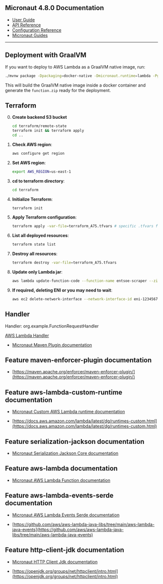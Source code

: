 ## Micronaut 4.8.0 Documentation

- [User Guide](https://docs.micronaut.io/4.8.0/guide/index.html)
- [API Reference](https://docs.micronaut.io/4.8.0/api/index.html)
- [Configuration Reference](https://docs.micronaut.io/4.8.0/guide/configurationreference.html)
- [Micronaut Guides](https://guides.micronaut.io/index.html)
---

## Deployment with GraalVM

If you want to deploy to AWS Lambda as a GraalVM native image, run:

```bash
./mvnw package -Dpackaging=docker-native -Dmicronaut.runtime=lambda -Pgraalvm
```

This will build the GraalVM native image inside a docker container and generate the `function.zip` ready for the deployment.

## Terraform
0. **Create backend S3 bucket**
   ```bash
   cd terraform/remote-state
   terraform init && terraform apply
   cd ..
   ```
1. **Check AWS region**:
    ```bash
    aws configure get region
    ```
2. **Set AWS region**:
    ```bash
    export AWS_REGION=us-east-1
    ```
3. **cd to terraform directory**:
    ```bash
    cd terraform
    ```
4. **Initialize Terraform**:
    ```bash
    terraform init
    ```
5. **Apply Terraform configuration**:
    ```bash
    terraform apply -var-file=terraform_A75.tfvars # specific .tfvars file
    ```
6. **List all deployed resources**:
    ```bash
    terraform state list
    ```
7. **Destroy all resources**:
    ```bash
    terraform destroy -var-file=terraform_A75.tfvars
    ```
8. **Update only Lambda jar**:
    ```bash
    aws lambda update-function-code --function-name entsoe-scraper --zip-file fileb://../target/function.zip
    ```
9. **If required, deleting ENI or you may need to wait**:
   ```bash
   aws ec2 delete-network-interface --network-interface-id eni-1234567890abcdef0
   ```

## Handler

Handler: org.example.FunctionRequestHandler

[AWS Lambda Handler](https://docs.aws.amazon.com/lambda/latest/dg/java-handler.html)

- [Micronaut Maven Plugin documentation](https://micronaut-projects.github.io/micronaut-maven-plugin/latest/)
## Feature maven-enforcer-plugin documentation

- [https://maven.apache.org/enforcer/maven-enforcer-plugin/](https://maven.apache.org/enforcer/maven-enforcer-plugin/)


## Feature aws-lambda-custom-runtime documentation

- [Micronaut Custom AWS Lambda runtime documentation](https://micronaut-projects.github.io/micronaut-aws/latest/guide/index.html#lambdaCustomRuntimes)

- [https://docs.aws.amazon.com/lambda/latest/dg/runtimes-custom.html](https://docs.aws.amazon.com/lambda/latest/dg/runtimes-custom.html)


## Feature serialization-jackson documentation

- [Micronaut Serialization Jackson Core documentation](https://micronaut-projects.github.io/micronaut-serialization/latest/guide/)


## Feature aws-lambda documentation

- [Micronaut AWS Lambda Function documentation](https://micronaut-projects.github.io/micronaut-aws/latest/guide/index.html#lambda)


## Feature aws-lambda-events-serde documentation

- [Micronaut AWS Lambda Events Serde documentation](https://micronaut-projects.github.io/micronaut-aws/snapshot/guide/#eventsLambdaSerde)

- [https://github.com/aws/aws-lambda-java-libs/tree/main/aws-lambda-java-events](https://github.com/aws/aws-lambda-java-libs/tree/main/aws-lambda-java-events)


## Feature http-client-jdk documentation

- [Micronaut HTTP Client Jdk documentation](https://docs.micronaut.io/latest/guide/index.html#jdkHttpClient)

- [https://openjdk.org/groups/net/httpclient/intro.html](https://openjdk.org/groups/net/httpclient/intro.html)


